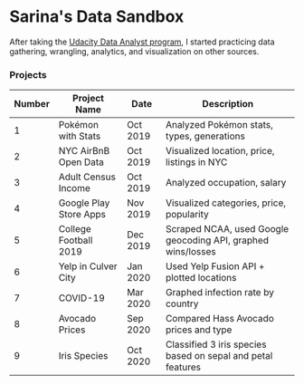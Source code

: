 # Sarina's Data Sandbox

After taking the <a href="https://github.com/sarinac/Udacity-Data-Analyst-Nanodegree">Udacity Data Analyst program</a>, I started practicing data gathering, wrangling, analytics, and visualization on other sources. 

### Projects
|Number |Project Name          |Date     |Description                                                         |
|-------|----------------------|---------|--------------------------------------------------------------------|
|1      |Pokémon with Stats    |Oct 2019 |Analyzed Pokémon stats, types, generations                          |
|2      |NYC AirBnB Open Data  |Oct 2019 |Visualized location, price, listings in NYC                         |
|3      |Adult Census Income   |Oct 2019 |Analyzed occupation, salary                                         |
|4      |Google Play Store Apps|Nov 2019 |Visualized categories, price, popularity                            |
|5      |College Football 2019 |Dec 2019 |Scraped NCAA, used Google geocoding API, graphed wins/losses        |
|6      |Yelp in Culver City   |Jan 2020 |Used Yelp Fusion API + plotted locations                            |
|7      |COVID-19              |Mar 2020 |Graphed infection rate by country                                   | 
|8      |Avocado Prices        |Sep 2020 |Compared Hass Avocado prices and type                               | 
|9      |Iris Species	       |Oct 2020 |Classified 3 iris species based on sepal and petal features         | 

